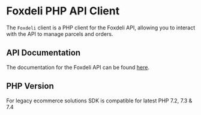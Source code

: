 # Foxdeli PHP API Client

The `Foxdeli` client is a PHP client for the Foxdeli API, allowing you to interact with the API to manage parcels and orders.

## API Documentation

The documentation for the Foxdeli API can be found [here](https://api.foxdeli.com/).

## PHP Version

For legacy ecommerce solutions SDK is compatible for latest PHP 7.2, 7.3 & 7.4
